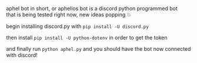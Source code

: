 aphel bot in short, or aphelios bot is a discord python programmed bot  
that is being tested right now, new ideas popping 💥

begin installing discord.py with `pip install -U discord.py`

then install `pip install -U python-dotenv` in order to get the token

and finally run `python aphel.py` and you should have the bot now connected with discord!